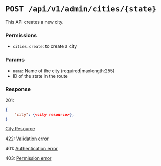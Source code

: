 # `POST /api/v1/admin/cities/{state}`
This API creates a new city.


### Permissions

- `cities.create`: to create a city

### Params

- `name`: Name of the city (required|maxlength:255)
- ID of the state in the route

### Response

201:
```json
{
    "city": {<city resource>},
}
```

[City Resource](../../resources/city.md)

422: [Validation error](../../validation-errors.md)

401: [Authentication error](../../authentication-errors.md)

403: [Permission error](../../permission-errors.md)
